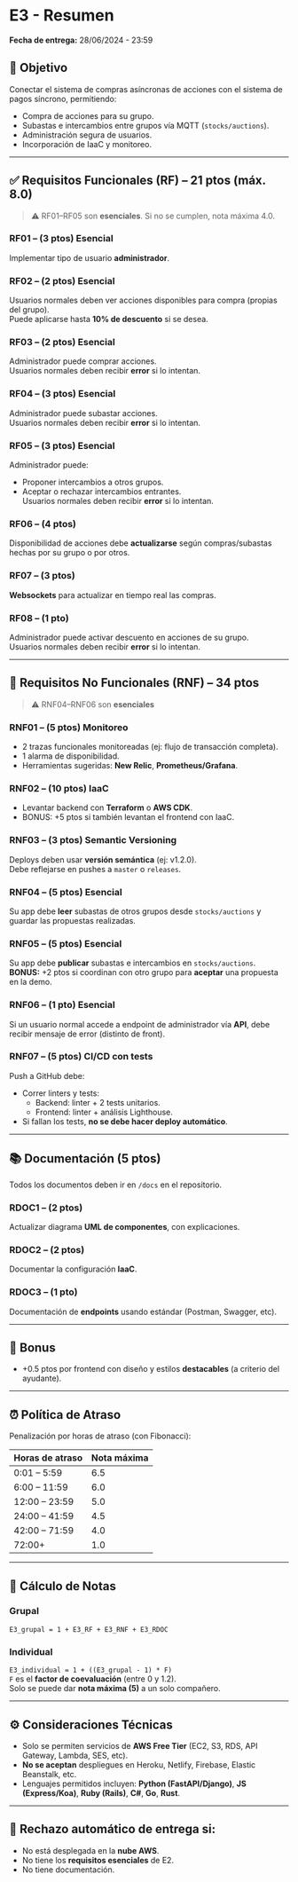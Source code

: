 # E3 - Resumen

**Fecha de entrega:** 28/06/2024 - 23:59  

## 🧩 Objetivo

Conectar el sistema de compras asíncronas de acciones con el sistema de pagos síncrono, permitiendo:
- Compra de acciones para su grupo.
- Subastas e intercambios entre grupos vía MQTT (`stocks/auctions`).
- Administración segura de usuarios.
- Incorporación de IaaC y monitoreo.

---

## ✅ Requisitos Funcionales (RF) – 21 ptos (máx. 8.0)

> ⚠️ RF01–RF05 son **esenciales**. Si no se cumplen, nota máxima 4.0.

### RF01 – (3 ptos) Esencial  
Implementar tipo de usuario **administrador**.

### RF02 – (2 ptos) Esencial  
Usuarios normales deben ver acciones disponibles para compra (propias del grupo).  
Puede aplicarse hasta **10% de descuento** si se desea.

### RF03 – (2 ptos) Esencial  
Administrador puede comprar acciones.  
Usuarios normales deben recibir **error** si lo intentan.

### RF04 – (3 ptos) Esencial  
Administrador puede subastar acciones.  
Usuarios normales deben recibir **error** si lo intentan.

### RF05 – (3 ptos) Esencial  
Administrador puede:
- Proponer intercambios a otros grupos.
- Aceptar o rechazar intercambios entrantes.  
Usuarios normales deben recibir **error** si lo intentan.

### RF06 – (4 ptos)  
Disponibilidad de acciones debe **actualizarse** según compras/subastas hechas por su grupo o por otros.

### RF07 – (3 ptos)  
**Websockets** para actualizar en tiempo real las compras.

### RF08 – (1 pto)  
Administrador puede activar descuento en acciones de su grupo.  
Usuarios normales deben recibir **error** si lo intentan.

---

## 🧪 Requisitos No Funcionales (RNF) – 34 ptos

> ⚠️ RNF04–RNF06 son **esenciales**

### RNF01 – (5 ptos) Monitoreo  
- 2 trazas funcionales monitoreadas (ej: flujo de transacción completa).
- 1 alarma de disponibilidad.
- Herramientas sugeridas: **New Relic**, **Prometheus/Grafana**.

### RNF02 – (10 ptos) IaaC  
- Levantar backend con **Terraform** o **AWS CDK**.  
- BONUS: +5 ptos si también levantan el frontend con IaaC.

### RNF03 – (3 ptos) Semantic Versioning  
Deploys deben usar **versión semántica** (ej: v1.2.0).  
Debe reflejarse en pushes a `master` o `releases`.

### RNF04 – (5 ptos) Esencial  
Su app debe **leer** subastas de otros grupos desde `stocks/auctions` y guardar las propuestas realizadas.

### RNF05 – (5 ptos) Esencial  
Su app debe **publicar** subastas e intercambios en `stocks/auctions`.  
**BONUS:** +2 ptos si coordinan con otro grupo para **aceptar** una propuesta en la demo.

### RNF06 – (1 pto) Esencial  
Si un usuario normal accede a endpoint de administrador vía **API**, debe recibir mensaje de error (distinto de front).

### RNF07 – (5 ptos) CI/CD con tests  
Push a GitHub debe:
- Correr linters y tests:
  - Backend: linter + 2 tests unitarios.
  - Frontend: linter + análisis Lighthouse.
- Si fallan los tests, **no se debe hacer deploy automático**.

---

## 📚 Documentación (5 ptos)

Todos los documentos deben ir en `/docs` en el repositorio.

### RDOC1 – (2 ptos)  
Actualizar diagrama **UML de componentes**, con explicaciones.

### RDOC2 – (2 ptos)  
Documentar la configuración **IaaC**.

### RDOC3 – (1 pto)  
Documentación de **endpoints** usando estándar (Postman, Swagger, etc).

---

## 🎨 Bonus

- +0.5 ptos por frontend con diseño y estilos **destacables** (a criterio del ayudante).

---

## ⏰ Política de Atraso

Penalización por horas de atraso (con Fibonacci):

| Horas de atraso       | Nota máxima |
|-----------------------|-------------|
| 0:01 – 5:59           | 6.5         |
| 6:00 – 11:59          | 6.0         |
| 12:00 – 23:59         | 5.0         |
| 24:00 – 41:59         | 4.5         |
| 42:00 – 71:59         | 4.0         |
| 72:00+                | 1.0         |

---

## 🧮 Cálculo de Notas

### Grupal  
`E3_grupal = 1 + E3_RF + E3_RNF + E3_RDOC`

### Individual  
`E3_individual = 1 + ((E3_grupal - 1) * F)`  
`F` es el **factor de coevaluación** (entre 0 y 1.2).  
Solo se puede dar **nota máxima (5)** a un solo compañero.

---

## ⚙️ Consideraciones Técnicas

- Solo se permiten servicios de **AWS Free Tier** (EC2, S3, RDS, API Gateway, Lambda, SES, etc).
- **No se aceptan** despliegues en Heroku, Netlify, Firebase, Elastic Beanstalk, etc.
- Lenguajes permitidos incluyen: **Python (FastAPI/Django)**, **JS (Express/Koa)**, **Ruby (Rails)**, **C#**, **Go**, **Rust**.

---

## 📢 Rechazo automático de entrega si:

- No está desplegada en la **nube AWS**.
- No tiene los **requisitos esenciales** de E2.
- No tiene documentación.
